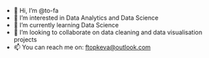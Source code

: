 - 👋 Hi, I’m @to-fa
- 👀 I’m interested in Data Analytics and Data Science
- 🌱 I’m currently learning Data Science
- 💞️ I’m looking to collaborate on data cleaning and data visualisation projects
- 📫 You can reach me on: ftopkeva@outlook.com

<!---
to-fa/to-fa is a ✨ special ✨ repository because its `README.md` (this file) appears on your GitHub profile.
You can click the Preview link to take a look at your changes.
--->
